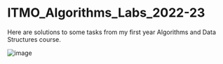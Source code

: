 # ITMO_Algorithms_Labs_2022-23
Here are solutions to some tasks from my first year Algorithms and Data Structures course.

![image](https://github.com/nastyxxaavs/ITMO_Algorithms_Labs_2022-23/assets/113058066/e3de23b9-2382-4b22-99ed-701ad079b5e5)
